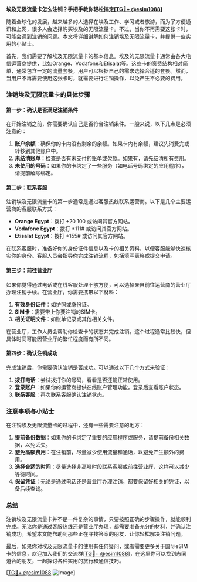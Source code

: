 **埃及无限流量卡怎么注销？手把手教你轻松搞定[[TG💪+ @esim1088](https://t.me/s/esim1088)]**

随着全球化的发展，越来越多的人选择在埃及工作、学习或者旅游，而为了方便通讯和上网，很多人会选择购买埃及的无限流量卡。不过，当你不再需要这张卡时，可能会遇到注销的问题。本文将详细讲解如何注销埃及无限流量卡，并提供一些实用的小贴士。

首先，我们需要了解埃及无限流量卡的基本信息。埃及的无限流量卡通常由各大电信运营商提供，比如Orange、Vodafone和Etisalat等。这些卡的资费结构相对简单，通常包含一定的流量套餐，用户可以根据自己的需求选择合适的套餐。然而，当用户不再需要使用这张卡时，就需要进行注销操作，以免产生不必要的费用。

### 注销埃及无限流量卡的具体步骤

#### 第一步：确认是否满足注销条件

在开始注销之前，你需要确认自己是否符合注销条件。一般来说，以下几点是必须注意的：

1. **账户余额**：确保你的卡内没有剩余的余额。如果卡内有余额，建议先消费完或转移到其他账户中。
2. **未结清账单**：检查是否有未支付的账单或欠款。如果有，请先结清所有费用。
3. **未使用的号码**：如果你的卡绑定了一些服务（如电话号码绑定的应用程序），请提前解除绑定。

#### 第二步：联系客服

注销埃及无限流量卡的第一步通常是通过客服热线联系运营商。以下是几个主要运营商的客服联系方式：

- **Orange Egypt**：拨打 +20 100 或访问其官方网站。
- **Vodafone Egypt**：拨打 *111# 或访问其官方网站。
- **Etisalat Egypt**：拨打 *155# 或访问其官方网站。

在联系客服时，准备好你的身份证件信息以及卡的相关资料，以便客服能够快速核实你的身份。客服人员会指导你完成注销流程，包括填写表格或提交申请。

#### 第三步：前往营业厅

如果你觉得通过电话或在线客服处理不够方便，可以选择亲自前往运营商的营业厅办理注销手续。在营业厅，你需要携带以下材料：

1. **有效身份证件**：如护照或身份证。
2. **SIM卡**：需要带上你要注销的SIM卡。
3. **相关证明文件**：如账单记录或其他相关文件。

在营业厅，工作人员会帮助你检查卡的状态并完成注销。这个过程通常比较快，但具体时间可能因营业厅的繁忙程度而有所不同。

#### 第四步：确认注销成功

完成注销后，你需要确认注销是否成功。可以通过以下几个方式来验证：

1. **拨打电话**：尝试拨打你的号码，看看是否还能正常使用。
2. **登录账户**：如果你的运营商提供在线账户管理功能，登录后查看账户状态。
3. **联系客服**：再次联系客服确认注销状态。

### 注意事项与小贴士

在注销埃及无限流量卡的过程中，还有一些需要注意的地方：

1. **提前备份数据**：如果你的卡绑定了重要的应用程序或服务，请提前备份相关数据，以免丢失。
2. **避免高额费用**：在注销前，尽量减少使用流量和通话，以避免产生额外的费用。
3. **选择合适的时间**：尽量选择非高峰时段联系客服或前往营业厅，这样可以减少等待时间。
4. **保留凭证**：无论是通过电话还是营业厅办理注销，都要保留好相关的凭证，以备后续查询。

### 总结

注销埃及无限流量卡并不是一件复杂的事情，只要按照正确的步骤操作，就能顺利完成。无论你是通过客服热线还是营业厅办理，都需要准备充分的材料，并确认注销成功。希望本文能帮助到那些正在寻找答案的朋友，让你轻松解决注销问题。

最后，如果你对埃及无限流量卡的使用有任何疑问，或者需要更多关于国际eSIM卡的信息，欢迎加入我们的交流群[[TG💪+ @esim1088](https://t.me/s/esim1088)]，在这里你可以找到志同道合的朋友，一起探讨各种实用的旅行和通信技巧。

[[TG💪+ @esim1088](https://t.me/s/esim1088) ![Image](https://i.postimg.cc/4NQfJmqS/Snipaste-2025-05-13-00-14-12.png)]